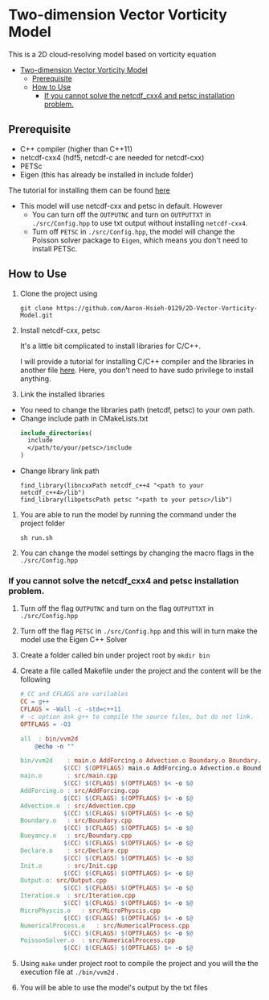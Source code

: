 # Two-dimension Vector Vorticity Model

This is a 2D cloud-resolving model based on vorticity equation

- [Two-dimension Vector Vorticity Model](#two-dimension-vector-vorticity-model)
  - [Prerequisite](#prerequisite)
  - [How to Use](#how-to-use)
    - [If you cannot solve the netcdf\_cxx4 and petsc installation problem.](#if-you-cannot-solve-the-netcdf_cxx4-and-petsc-installation-problem)

## Prerequisite

- C++ compiler (higher than C++11)
- netcdf-cxx4 (hdf5, netcdf-c are needed for netcdf-cxx)
- PETSc
- Eigen (this has already be installed in include folder)

The tutorial for installing them can be found [here](./Install_compilers_libraries.md)

- This model will use netcdf-cxx and petsc in default. However
  - You can turn off the `OUTPUTNC` and turn on `OUTPUTTXT` in `./src/Config.hpp` to use txt output without installing `netcdf-cxx4`.
  - Turn off `PETSC` in `./src/Config.hpp`, the model will change the Poisson solver package to `Eigen`, which means you don't need to install PETSc.

## How to Use

1. Clone the project using

   ```
   git clone https://github.com/Aaron-Hsieh-0129/2D-Vector-Vorticity-Model.git
   ```

2. Install netcdf-cxx, petsc

   It's a little bit complicated to install libraries for C/C++.

   I will provide a tutorial for installing C/C++ compiler and the libraries in another file [here](./Install_compilers_libraries.md).
   Here, you don't need to have sudo privilege to install anything.

3. Link the installed libraries

- You need to change the libraries path (netcdf, petsc) to your own path.
- Change include path in CMakeLists.txt
  ```CMake
  include_directories(
    include
    </path/to/your/petsc>/include
  )
  ```
- Change library link path
  ```
  find_library(libncxxPath netcdf_c++4 "<path to your netcdf_c++4>/lib")
  find_library(libpetscPath petsc "<path to your petsc>/lib")
  ```

1. You are able to run the model by running the command under the project folder

   ```
   sh run.sh
   ```

2. You can change the model settings by changing the macro flags in the `./src/Config.hpp`

### If you cannot solve the netcdf_cxx4 and petsc installation problem.

1. Turn off the flag `OUTPUTNC` and turn on the flag `OUTPUTTXT` in `./src/Config.hpp`
2. Turn off the flag `PETSC` in `./src/Config.hpp` and this will in turn make the model use the Eigen C++ Solver
3. Create a folder called bin under project root by `mkdir bin`
4. Create a file called Makefile under the project and the content will be the following

   ```Makefile
   # CC and CFLAGS are varilables
   CC = g++
   CFLAGS = -Wall -c -std=c++11
   # -c option ask g++ to compile the source files, but do not link.
   OPTFLAGS = -O3

   all	: bin/vvm2d
       @echo -n ""

   bin/vvm2d	: main.o AddForcing.o Advection.o Boundary.o Boundary.o Declare.o Init.o Iteration.o Output.o MicroPhysics.o NumericalProcess.o PoissonSolver.o
               $(CC) $(OPTFLAGS) main.o AddForcing.o Advection.o Boundary.o Boundary.o Declare.o Init.o Iteration.o Output.o MicroPhysics.o NumericalProcess.o PoissonSolver.o -o bin/vvm2d
   main.o 	   	: src/main.cpp
               $(CC) $(CFLAGS) $(OPTFLAGS) $< -o $@
   AddForcing.o	: src/AddForcing.cpp
               $(CC) $(CFLAGS) $(OPTFLAGS) $< -o $@
   Advection.o	: src/Advection.cpp
               $(CC) $(CFLAGS) $(OPTFLAGS) $< -o $@
   Boundary.o	: src/Boundary.cpp
               $(CC) $(CFLAGS) $(OPTFLAGS) $< -o $@
   Buoyancy.o	: src/Boundary.cpp
               $(CC) $(CFLAGS) $(OPTFLAGS) $< -o $@
   Declare.o	: src/Declare.cpp
               $(CC) $(CFLAGS) $(OPTFLAGS) $< -o $@
   Init.o		: src/Init.cpp
               $(CC) $(CFLAGS) $(OPTFLAGS) $< -o $@
   Output.o: src/Output.cpp
               $(CC) $(CFLAGS) $(OPTFLAGS) $< -o $@
   Iteration.o	: src/Iteration.cpp
               $(CC) $(CFLAGS) $(OPTFLAGS) $< -o $@
   MicroPhyscis.o	: src/MicroPhyscis.cpp
               $(CC) $(CFLAGS) $(OPTFLAGS) $< -o $@
   NumericalProcess.o	: src/NumericalProcess.cpp
               $(CC) $(CFLAGS) $(OPTFLAGS) $< -o $@
   PoissonSolver.o	: src/NumericalProcess.cpp
               $(CC) $(CFLAGS) $(OPTFLAGS) $< -o $@
   ```

5. Using `make` under project root to compile the project and you will the the execution file at `./bin/vvm2d` .
6. You will be able to use the model's output by the txt files
